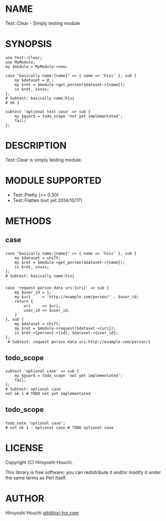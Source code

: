 # NAME

Test::Clear - Simply testing module

# SYNOPSIS

    use Test::Clear;
    use MyModule;
    my $module = MyModule->new;

    case "basically name:{name}" => { name => 'hixi' }, sub {
        my $dataset = @_;
        my $ret = $module->get_person($dataset->{name});
        is $ret, xxxxx;
    };
    # Subtest: basically name:hixi
    # ok 1

    subtest 'optional test case' => sub {
        my $guard = todo_scope 'not yet implementated';
        fail;
    };

# DESCRIPTION

Test::Clear is simply testing module.

# MODULE SUPPORTED

- Test::Pretty (>= 0.30)
- Test::Flatten (not yet 2014/10/17)

# METHODS

## case

### 

    case "basically name:{name}" => { name => 'hixi' }, sub {
        my $dataset = shift;
        my $ret = $module->get_person($dataset->{name});
        is $ret, xxxxx;
    };
    # Subtest: basically name:hixi

### 

    case 'request person data uri:{uri}' => sub {
        my $user_id = 1;
        my $uri     = 'http://example.com/person/' . $user_id;
        return {
            uri     => $uri,
            user_id => $user_id,
        }
    }, sub {
        my $dataset = shift;
        my $ret = $module->request($dataset->{uri});
        is $ret->{person}->{id}, $dataset->{user_id};
    };
     # Subtest: request person data uri:http://example.com/person/1

## todo\_scope

### 

    subtest 'optional case' => sub {
        my $guard = todo_scope 'not yet implementated';
        fail;
    };
    # Subtest: optional case
    not ok 1 # TODO not yet implementated

## todo\_scope

### 

    todo_note 'optional case';
    # not ok 1 - optional case # TODO optional case

# LICENSE

Copyright (C) Hiroyoshi Houchi.

This library is free software; you can redistribute it and/or modify
it under the same terms as Perl itself.

# AUTHOR

Hiroyoshi Houchi <git@hixi-hyi.com>
